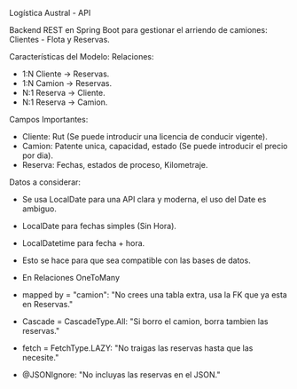 Logística Austral - API

Backend REST en Spring Boot para gestionar el arriendo de camiones: Clientes - Flota y Reservas.



Características del Modelo:
Relaciones:
 - 1:N Cliente -> Reservas.
 - 1:N Camion -> Reservas.
 - N:1 Reserva -> Cliente.
 - N:1 Reserva -> Camion.

Campos Importantes: 
 - Cliente: Rut (Se puede introducir una licencia de conducir vigente).
 - Camion: Patente unica, capacidad, estado (Se puede introducir el precio por dia).
 - Reserva: Fechas, estados de proceso, Kilometraje.

Datos a considerar: 
  - Se usa LocalDate para una API clara y moderna, el uso del Date es ambiguo.
  - LocalDate para fechas simples (Sin Hora).
  - LocalDatetime para fecha + hora.
  - Esto se hace para que sea compatible con las bases de datos.

  - En Relaciones OneToMany
  - mapped by = "camion": "No crees una tabla extra, usa la FK que ya esta en Reservas."
  - Cascade = CascadeType.All: "Si borro el camion, borra tambien las reservas."
  - fetch = FetchType.LAZY: "No traigas las reservas hasta que las necesite."
  - @JSONIgnore: "No incluyas las reservas en el JSON."
